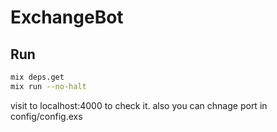 # ExchangeBot


## Run

```bash
mix deps.get
mix run --no-halt

```

visit to localhost:4000 to check it.
also you can chnage port in config/config.exs
